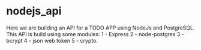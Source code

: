 # nodejs_api
Here we are building  an API for a TODO APP using NodeJs and PostgreSQL.
This API is build using some modules:
1 - Express
2 - node-postgres
3 - bcrypt
4 - json web token
5 - crypto.

